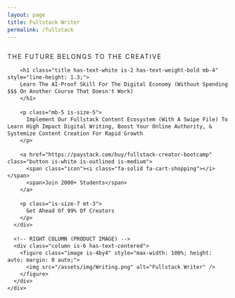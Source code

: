```yaml
---
layout: page
title: Fullstack Writer
permalink: /fullstack
---
```


<section class="section has-background-black has-text-white">
  <div class="container">
    <div class="columns is-vcentered is-variable is-8">
      <!-- LEFT COLUMN -->
      <div class="column is-6">
        <p class="is-uppercase has-text-grey-light has-text-weight-medium mb-2" style="letter-spacing: 2px;">
          THE FUTURE BELONGS TO THE CREATIVE
        </p>

        <h1 class="title has-text-white is-2 has-text-weight-bold mb-4" style="line-height: 1.3;">
        Learn The AI-Proof Skill For The Digital Economy (Without Spending $$$ On Another Course That Doesn't Work)
        </h1>

        <p class="mb-5 is-size-5">
          Implement Our Fullstack Content Ecosystem (With A Swipe File) To Learn High Impact Digital Writing, Boost Your Online Authority, & Systemize Content Creation For Rapid Growth
        </p>

        <a href="https://paystack.com/buy/fullstack-creator-bootcamp" class="button is-white is-outlined is-medium">
          <span class="icon"><i class="fa-solid fa-cart-shopping"></i></span>
          <span>Join 2000+ Students</span>
        </a>

        <p class="is-size-7 mt-3">
          Get Ahead Of 99% Of Creators
        </p>
      </div>

      <!-- RIGHT COLUMN (PRODUCT IMAGE) -->
      <div class="column is-6 has-text-centered">
        <figure class="image is-4by4" style="max-width: 100%; height: auto; margin: 0 auto;">
          <img src="/assets/img/Writing.png" alt="Fullstack Writer" />
        </figure>
      </div>
    </div>
  </div>
</section>
